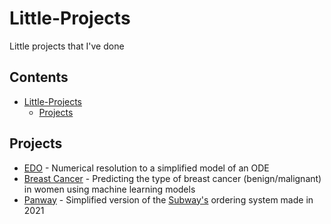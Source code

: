 # Little-Projects

Little projects that I've done

## Contents

- [Little-Projects](#little-projects)
  - [Projects](#projects)

## Projects

- [EDO](EDO/) - Numerical resolution to a simplified model of an ODE
- [Breast Cancer](Breast_Cancer/) - Predicting the type of breast cancer (benign/malignant) in women using machine learning models
- [Panway](Panway/) - Simplified version of the [Subway's](https://www.subway.com/) ordering system made in 2021
